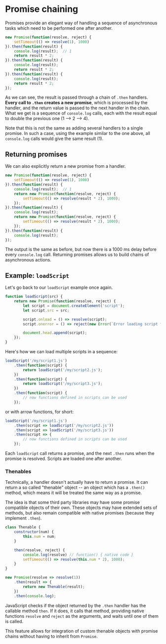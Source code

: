 # Promise chaining

Promises provide an elegant way of handling a sequence of asynchronous tasks which need to be performed one after another.

```js
new Promise(function(resolve, reject) {
    setTimeout(() => resolve(1), 1000)
}).then(function(result) {
    console.log(result);  // 1
    return result * 2;
}).then(function(result) {
    console.log(result);
    return result * 2;
}).then(function(result) {
    console.log(result);
    return result * 2;
});
```

As we can see, the result is passed through a chain of `.then` handlers. **Every call to `.then` creates a new promise**, which is processed by the handler, and the return value is passed to the next handler in the chain. What we get is a sequence of `console.log` calls, each with the result equal to double the previous one (1 --> 2 --> 4).

Note that this is not the same as adding several handlers to a single promise. In such a case, using the example similar to the one above, all `console.log` calls would give the same result (1).

## Returning promises

We can also explicitly return a new promise from a handler.

```js
new Promise(function(resolve, reject) {
    setTimeout(() => resolve(1), 1000)
}).then(function(result) {
    console.log(result);  // 1
    return new Promise(function(resolve, reject) {
        setTimeout(() => resolve(result * 2), 1000);
    });
}).then(function(result) {
    console.log(result);
    return new Promise(function(resolve, reject) {
        setTimeout(() => resolve(result * 2), 1000);
    });
}).then(function(result) {
    console.log(result);
});
```

The output is the same as before, but now there is a 1000 ms delay before every `console.log` call. Returning promises allows us to build chains of asynchronous actions.

## Example: `loadScript`

Let's go back to our `loadScript` example once again.

```js
function loadScript(src) {
    return new Promise(function(resolve, reject) {
        let script = document.createElement('script');
        let script.src = src;

        script.onload = () => resolve(script);
        script.onerror = () => reject(new Error(`Error loading script for ${src}`));

        document.head.append(script);
    });
}
```

Here's how we can load multiple scripts in a sequence:

```js
loadScript('/my/script1.js')
    .then(function(script) {
        return loadScript('/my/script2.js');
    })
    .then(function(script) {
        return loadScript('/my/script3.js');
    })
    .then(function(script) {
        // now functions defined in scripts can be used
    });
```

or with arrow functions, for short:

```js
loadScript('/my/script1.js')
    .then(script => loadScript('/my/script2.js'))
    .then(script => loadScript('/my/script3.js'))
    .then(script => {
        // now functions defined in scripts can be used
    });
```

Each `loadScript` call returns a promise, and the next `.then` runs when the promise is resolved. Scripts are loaded one after another.

### Thenables

Technically, a handler doesn't actually have to return a promise. It can return a so called "thenable" object -- an object which has a `.then()` method, which means it will be treated the same way as a promise.

The idea is that some third party libraries may have some promise compatible objects of their own. These objects may have extended sets of methods, but also remain compatible with native promises (because they implement `.then`).

```js
class Thenable {
    constructor(num) {
        this.num = num;
    }

    then(resolve, reject) {
        console.log(resolve) // function() { native code }
        setTimeout(() => resolve(this.num * 2), 1000);
    }
}

new Promise(resolve => resolve(1))
    .then(result => {
        return new Thenable(result);
    })
    .then(console.log);
```

JavaScript checks if the object returned by the `.then` handler has the callable method `then`. If it does, it calls that method, providing native functions `resolve` and `reject` as the arguments, and waits until one of them is called.

This feature allows for integration of custom thenable objects with promise chains without having to inherit from `Promise`.

